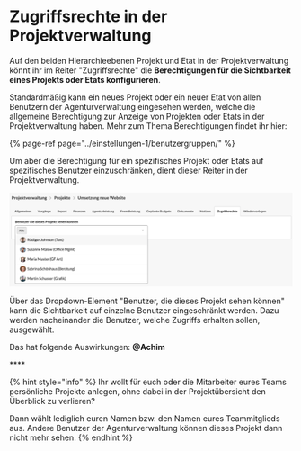# Zugriffsrechte in der Projektverwaltung

Auf den beiden Hierarchieebenen Projekt und Etat in der Projektverwaltung könnt ihr im Reiter "Zugriffsrechte" die **Berechtigungen für die Sichtbarkeit eines Projekts oder Etats konfigurieren**.

Standardmäßig kann ein neues Projekt oder ein neuer Etat von allen Benutzern der Agenturverwaltung eingesehen werden, welche die allgemeine Berechtigung zur Anzeige von Projekten oder Etats in der Projektverwaltung haben. Mehr zum Thema Berechtigungen findet ihr hier:

{% page-ref page="../einstellungen-1/benutzergruppen/" %}

Um aber die Berechtigung für ein spezifisches Projekt oder Etats auf spezifisches Benutzer einzuschränken, dient dieser Reiter in der Projektverwaltung.

![](../.gitbook/assets/bildschirmfoto-2020-01-13-um-12.54.16.png)

Über das Dropdown-Element "Benutzer, die dieses Projekt sehen können" kann die Sichtbarkeit auf einzelne Benutzer eingeschränkt werden. Dazu werden nacheinander die Benutzer, welche Zugriffs erhalten sollen, ausgewählt. 

Das hat folgende Auswirkungen: **@Achim**

\*\*\*\*

{% hint style="info" %}
Ihr wollt für euch oder die Mitarbeiter eures Teams persönliche Projekte anlegen, ohne dabei in der Projektübersicht den Überblick zu verlieren?

Dann wählt lediglich euren Namen bzw. den Namen eures Teammitglieds aus. Andere Benutzer der Agenturverwaltung können dieses Projekt dann nicht mehr sehen.
{% endhint %}

